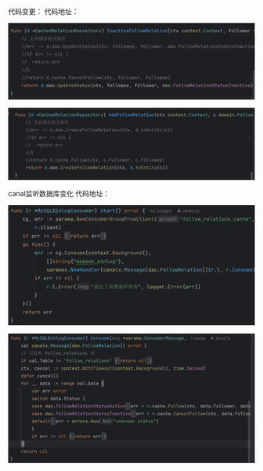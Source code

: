 代码变更：
代码地址：

![img_2.png](img_2.png)

![img_3.png](img_3.png)

canal监听数据库变化
代码地址：

![img_1.png](img_1.png)

![img.png](img.png)